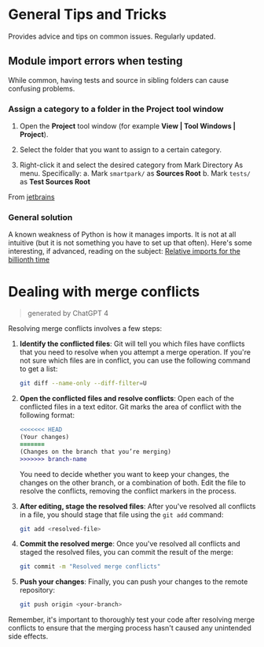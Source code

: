 # General Tips and Tricks

Provides advice and tips on common issues. Regularly updated.

## Module import errors when testing

While common, having tests and source in sibling folders can cause confusing problems.

### Assign a category to a folder in the Project tool window

1. Open the **Project** tool window (for example **View | Tool Windows | Project**).

2. Select the folder that you want to assign to a certain category.

3. Right-click it and select the desired category from Mark Directory As menu. Specifically:
   a. Mark `smartpark/` as **Sources Root**
   b. Mark `tests/` as **Test Sources Root**  

From [jetbrains](https://www.jetbrains.com/help/pycharm/configuring-project-structure.html#mark-dir-project-view)

### General solution

A known weakness of Python is how it manages imports. It is not at all intuitive (but it is not something you have to set up that often). Here's some interesting, if advanced, reading on the subject:
[Relative imports for the billionth time](https://stackoverflow.com/questions/14132789/relative-imports-for-the-billionth-time)

# Dealing with merge conflicts
> generated by ChatGPT 4

Resolving merge conflicts involves a few steps:

1. **Identify the conflicted files**: Git will tell you which files have conflicts that you need to resolve when you attempt a merge operation. If you're not sure which files are in conflict, you can use the following command to get a list:

    ```bash
    git diff --name-only --diff-filter=U
    ```

2. **Open the conflicted files and resolve conflicts**: Open each of the conflicted files in a text editor. Git marks the area of conflict with the following format:

    ```diff
    <<<<<<< HEAD
    (Your changes)
    =======
    (Changes on the branch that you’re merging)
    >>>>>>> branch-name
    ```

    You need to decide whether you want to keep your changes, the changes on the other branch, or a combination of both. Edit the file to resolve the conflicts, removing the conflict markers in the process. 

3. **After editing, stage the resolved files**: After you've resolved all conflicts in a file, you should stage that file using the `git add` command:

    ```bash
    git add <resolved-file>
    ```

4. **Commit the resolved merge**: Once you've resolved all conflicts and staged the resolved files, you can commit the result of the merge:

    ```bash
    git commit -m "Resolved merge conflicts"
    ```

5. **Push your changes**: Finally, you can push your changes to the remote repository:

    ```bash
    git push origin <your-branch>
    ```

Remember, it's important to thoroughly test your code after resolving merge conflicts to ensure that the merging process hasn't caused any unintended side effects.
